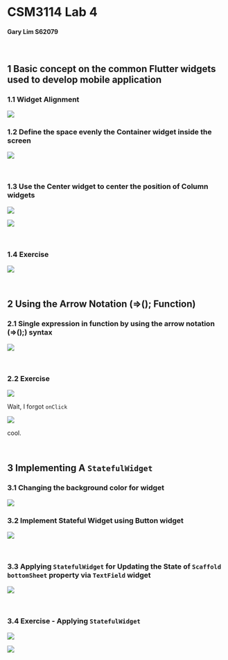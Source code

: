 # CSM3114 Lab 4
#### Gary Lim S62079

<div style="page-break-after: always"><br></div>

## 1 Basic concept on the common Flutter widgets used to develop mobile application 
### 1.1 Widget Alignment

![](20231107225250.png)

### 1.2 Define the space evenly the Container widget inside the screen

![](20231107230016.png)

<div style="page-break-after: always"><br></div>

### 1.3 Use the Center widget to center the position of Column widgets

![](20231108154148.png)

![](20231108154106.png)

<div style="page-break-after: always"><br></div>

### 1.4 Exercise

![](20231109095746.png)

<div style="page-break-after: always"><br></div>

## 2 Using the Arrow Notation (⇒(); Function) 
### 2.1 Single expression in function by using the arrow notation (⇒();) syntax

![](20231109100959.png)

<div style="page-break-after: always"><br></div>

### 2.2 Exercise

![](20231109101440.png)

Wait, I forgot `onClick`

![](20231109101731.png)

cool. 

<div style="page-break-after: always"><br></div>

## 3 Implementing A `StatefulWidget` 
### 3.1 Changing the background color for widget

![](20231110105829.png)

### 3.2 Implement Stateful Widget using Button widget

![](20231110114502.png)

<div style="page-break-after: always"><br></div>

### 3.3 Applying `StatefulWidget` for Updating the State of `Scaffold` `bottomSheet` property via `TextField` widget

![](20231110121951.png)

<div style="page-break-after: always"><br></div>

### 3.4 Exercise - Applying `StatefulWidget` 

![](20231110123214.png)

![](20231110123242.png)

